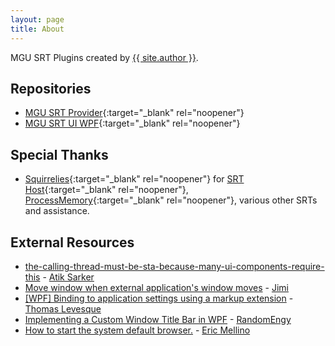 ```yaml
---
layout: page
title: About
---
```

MGU SRT Plugins created by [{{ site.author }}](https://github.com/kapdap/).

## Repositories

* [MGU SRT Provider](https://github.com/kapdap/mgu-srt-provider/){:target="_blank" rel="noopener"}
* [MGU SRT UI WPF](https://github.com/kapdap/mgu-srt-ui-wpf/){:target="_blank" rel="noopener"}

## Special Thanks

* [Squirrelies](https://github.com/Squirrelies){:target="_blank" rel="noopener"} for [SRT Host](https://github.com/Squirrelies/SRTHost/){:target="_blank" rel="noopener"}, [ProcessMemory](https://github.com/Squirrelies/ProcessMemory){:target="_blank" rel="noopener"}, various other SRTs and assistance.

## External Resources
* [the-calling-thread-must-be-sta-because-many-ui-components-require-this](https://stackoverflow.com/questions/2329978/the-calling-thread-must-be-sta-because-many-ui-components-require-this/36006943#36006943) - [Atik Sarker](https://stackoverflow.com/users/1077346/atik-sarker)
* [Move window when external application's window moves](https://stackoverflow.com/questions/48767318/move-window-when-external-applications-window-moves/48812831#48812831) - [Jimi](https://stackoverflow.com/users/7444103/jimi)
* [[WPF] Binding to application settings using a markup extension](https://thomaslevesque.com/2008/11/18/wpf-binding-to-application-settings-using-a-markup-extension/) - [Thomas Levesque](https://thomaslevesque.com)
* [Implementing a Custom Window Title Bar in WPF](https://engy.us/blog/2020/01/01/implementing-a-custom-window-title-bar-in-wpf/) - [RandomEngy](https://engy.us/)
* [How to start the system default browser.](https://github.com/dotnet/runtime/issues/17938#issuecomment-235502080) - [Eric Mellino](https://github.com/mellinoe)
